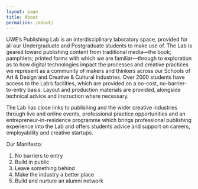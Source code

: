 ```yaml
---
layout: page
title: About
permalink: /about/
---
```



UWE’s Publishing Lab is an interdisciplinary laboratory space, provided for all our Undergraduate and Postgraduate students to make use of. The Lab is geared toward publishing content from traditional media&#8212;the book; pamphlets; printed forms with which we are familiar&#8212;through to exploration as to how digital technologies impact the processes and creative practices we represent as a community of makers and thinkers across our Schools of Art & Design and Creative & Cultural Industries. Over 2000 students have access to the Lab’s facilities, which are provided on a no-cost, no-barrier-to-entry basis. Layout and production materials are provided, alongside technical advice and instruction where necessary. 

The Lab has close links to publishing and the wider creative industries through live and online events, professional practice opportunities and an entrepreneur-in-residence programme which brings professional publishing experience into the Lab and offers students advice and support on careers, employability and creative startups. 

Our Manifesto:
1. No barriers to entry 
2. Build in public 
3. Leave something behind
4. Make the industry a better place
5. Build and nurture an alumni network 
